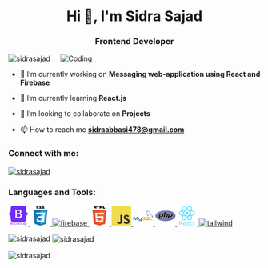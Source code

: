 <h1 align="center">Hi 👋, I'm Sidra Sajad</h1>
<h3 align="center">Frontend Developer</h3>
<img align="right" alt="Coding" width="400" src="https://encrypted-tbn0.gstatic.com/images?q=tbn:ANd9GcRlbD9Y5uvRF9Nf7RvmPxYyESuNegSCWVafJN8glAtrJw&s">

<p align="left"> <img src="https://komarev.com/ghpvc/?username=sidrasajad&label=Profile%20views&color=0e75b6&style=flat" alt="sidrasajad" /> </p>

- 🔭 I’m currently working on **Messaging web-application using React and Firebase**

- 🌱 I’m currently learning **React.js**

- 👯 I’m looking to collaborate on **Projects**

- 📫 How to reach me **sidraabbasi478@gmail.com**

<h3 align="left">Connect with me:</h3>
<p align="left">
<a href="https://linkedin.com/in/sidrasajad" target="_blank"><img align="center" src="https://raw.githubusercontent.com/rahuldkjain/github-profile-readme-generator/master/src/images/icons/Social/linked-in-alt.svg" alt="sidrasajad" height="30" width="40" /></a>
</p>

<h3 align="left">Languages and Tools:</h3>
<p align="left"> <a href="https://getbootstrap.com" target="_blank" rel="noreferrer"> <img src="https://raw.githubusercontent.com/devicons/devicon/master/icons/bootstrap/bootstrap-plain-wordmark.svg" alt="bootstrap" width="40" height="40"/> </a> <a href="https://www.w3schools.com/css/" target="_blank" rel="noreferrer"> <img src="https://raw.githubusercontent.com/devicons/devicon/master/icons/css3/css3-original-wordmark.svg" alt="css3" width="40" height="40"/> </a> <a href="https://firebase.google.com/" target="_blank" rel="noreferrer"> <img src="https://www.vectorlogo.zone/logos/firebase/firebase-icon.svg" alt="firebase" width="40" height="40"/> </a> <a href="https://www.w3.org/html/" target="_blank" rel="noreferrer"> <img src="https://raw.githubusercontent.com/devicons/devicon/master/icons/html5/html5-original-wordmark.svg" alt="html5" width="40" height="40"/> </a> <a href="https://developer.mozilla.org/en-US/docs/Web/JavaScript" target="_blank" rel="noreferrer"> <img src="https://raw.githubusercontent.com/devicons/devicon/master/icons/javascript/javascript-original.svg" alt="javascript" width="40" height="40"/> </a> <a href="https://www.mysql.com/" target="_blank" rel="noreferrer"> <img src="https://raw.githubusercontent.com/devicons/devicon/master/icons/mysql/mysql-original-wordmark.svg" alt="mysql" width="40" height="40"/> </a> <a href="https://www.php.net" target="_blank" rel="noreferrer"> <img src="https://raw.githubusercontent.com/devicons/devicon/master/icons/php/php-original.svg" alt="php" width="40" height="40"/> </a> <a href="https://reactjs.org/" target="_blank" rel="noreferrer"> <img src="https://raw.githubusercontent.com/devicons/devicon/master/icons/react/react-original-wordmark.svg" alt="react" width="40" height="40"/> </a> <a href="https://tailwindcss.com/" target="_blank" rel="noreferrer"> <img src="https://www.vectorlogo.zone/logos/tailwindcss/tailwindcss-icon.svg" alt="tailwind" width="40" height="40"/> </a> </p>

<p><img align="left" src="https://github-readme-stats.vercel.app/api/top-langs?username=sidrasajad&show_icons=true&locale=en&layout=compact" alt="sidrasajad" /></p>

<p>&nbsp;<img align="center" src="https://github-readme-stats.vercel.app/api?username=sidrasajad&show_icons=true&locale=en" alt="sidrasajad" /></p>

<p><img align="center" src="https://github-readme-streak-stats.herokuapp.com/?user=sidrasajad&" alt="sidrasajad" /></p>

